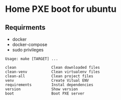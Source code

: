 # Home PXE boot for ubuntu

## Requirments

* docker
* docker-compose
* sudo privileges

```
Usage: make [TARGET] ...

clean                Clean downloaded files
clean-venv           Clean virtualenv files
clean-all            Clean project files
venv                 Create Vitual ENV
requirements         Instal dependencies
version              Show version
boot                 Boot PXE server
```

